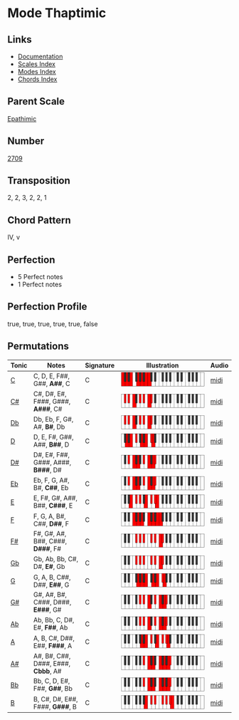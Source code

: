# Mode Thaptimic

## Links

- [Documentation](README.md)
- [Scales Index](Scales.md)
- [Modes Index](Modes.md)
- [Chords Index](Chords.md)

## Parent Scale

[Epathimic](ScaleEpathimic.md)

## Number

[2709](https://ianring.com/musictheory/scales/2709)

## Transposition

2, 2, 3, 2, 2, 1

## Chord Pattern

IV, v

## Perfection

- 5 Perfect notes
- 1 Perfect notes

## Perfection Profile

true, true, true, true, true, false

## Permutations

| Tonic | Notes | Signature | Illustration | Audio |
|-------|-------|-----------|--------------|-------|
| [C](ModeCNaturalThaptimic.md) | C, D, E, F##, G##, **A##**, C | C | ![CNaturalThaptimic](ModeCNaturalThaptimic.png) | [midi](https://github.com/edipermadi/music/blob/main/docs/ModeCNaturalThaptimic.mid?raw=true) |
| [C#](ModeCSharpThaptimic.md) | C#, D#, E#, F###, G###, **A###**, C# | C | ![CSharpThaptimic](ModeCSharpThaptimic.png) | [midi](https://github.com/edipermadi/music/blob/main/docs/ModeCSharpThaptimic.mid?raw=true) |
| [Db](ModeDFlatThaptimic.md) | Db, Eb, F, G#, A#, **B#**, Db | C | ![DFlatThaptimic](ModeDFlatThaptimic.png) | [midi](https://github.com/edipermadi/music/blob/main/docs/ModeDFlatThaptimic.mid?raw=true) |
| [D](ModeDNaturalThaptimic.md) | D, E, F#, G##, A##, **B##**, D | C | ![DNaturalThaptimic](ModeDNaturalThaptimic.png) | [midi](https://github.com/edipermadi/music/blob/main/docs/ModeDNaturalThaptimic.mid?raw=true) |
| [D#](ModeDSharpThaptimic.md) | D#, E#, F##, G###, A###, **B###**, D# | C | ![DSharpThaptimic](ModeDSharpThaptimic.png) | [midi](https://github.com/edipermadi/music/blob/main/docs/ModeDSharpThaptimic.mid?raw=true) |
| [Eb](ModeEFlatThaptimic.md) | Eb, F, G, A#, B#, **C##**, Eb | C | ![EFlatThaptimic](ModeEFlatThaptimic.png) | [midi](https://github.com/edipermadi/music/blob/main/docs/ModeEFlatThaptimic.mid?raw=true) |
| [E](ModeENaturalThaptimic.md) | E, F#, G#, A##, B##, **C###**, E | C | ![ENaturalThaptimic](ModeENaturalThaptimic.png) | [midi](https://github.com/edipermadi/music/blob/main/docs/ModeENaturalThaptimic.mid?raw=true) |
| [F](ModeFNaturalThaptimic.md) | F, G, A, B#, C##, **D##**, F | C | ![FNaturalThaptimic](ModeFNaturalThaptimic.png) | [midi](https://github.com/edipermadi/music/blob/main/docs/ModeFNaturalThaptimic.mid?raw=true) |
| [F#](ModeFSharpThaptimic.md) | F#, G#, A#, B##, C###, **D###**, F# | C | ![FSharpThaptimic](ModeFSharpThaptimic.png) | [midi](https://github.com/edipermadi/music/blob/main/docs/ModeFSharpThaptimic.mid?raw=true) |
| [Gb](ModeGFlatThaptimic.md) | Gb, Ab, Bb, C#, D#, **E#**, Gb | C | ![GFlatThaptimic](ModeGFlatThaptimic.png) | [midi](https://github.com/edipermadi/music/blob/main/docs/ModeGFlatThaptimic.mid?raw=true) |
| [G](ModeGNaturalThaptimic.md) | G, A, B, C##, D##, **E##**, G | C | ![GNaturalThaptimic](ModeGNaturalThaptimic.png) | [midi](https://github.com/edipermadi/music/blob/main/docs/ModeGNaturalThaptimic.mid?raw=true) |
| [G#](ModeGSharpThaptimic.md) | G#, A#, B#, C###, D###, **E###**, G# | C | ![GSharpThaptimic](ModeGSharpThaptimic.png) | [midi](https://github.com/edipermadi/music/blob/main/docs/ModeGSharpThaptimic.mid?raw=true) |
| [Ab](ModeAFlatThaptimic.md) | Ab, Bb, C, D#, E#, **F##**, Ab | C | ![AFlatThaptimic](ModeAFlatThaptimic.png) | [midi](https://github.com/edipermadi/music/blob/main/docs/ModeAFlatThaptimic.mid?raw=true) |
| [A](ModeANaturalThaptimic.md) | A, B, C#, D##, E##, **F###**, A | C | ![ANaturalThaptimic](ModeANaturalThaptimic.png) | [midi](https://github.com/edipermadi/music/blob/main/docs/ModeANaturalThaptimic.mid?raw=true) |
| [A#](ModeASharpThaptimic.md) | A#, B#, C##, D###, E###, **Cbbb**, A# | C | ![ASharpThaptimic](ModeASharpThaptimic.png) | [midi](https://github.com/edipermadi/music/blob/main/docs/ModeASharpThaptimic.mid?raw=true) |
| [Bb](ModeBFlatThaptimic.md) | Bb, C, D, E#, F##, **G##**, Bb | C | ![BFlatThaptimic](ModeBFlatThaptimic.png) | [midi](https://github.com/edipermadi/music/blob/main/docs/ModeBFlatThaptimic.mid?raw=true) |
| [B](ModeBNaturalThaptimic.md) | B, C#, D#, E##, F###, **G###**, B | C | ![BNaturalThaptimic](ModeBNaturalThaptimic.png) | [midi](https://github.com/edipermadi/music/blob/main/docs/ModeBNaturalThaptimic.mid?raw=true) |
